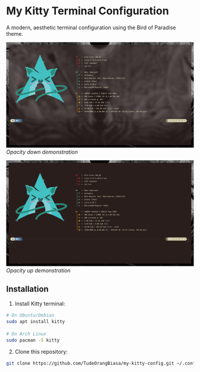 # My Kitty Terminal Configuration

A modern, aesthetic terminal configuration using the Bird of Paradise theme.

![Kitty Terminal Opacity Down](screenshot/opacitydown.png)
*Opacity down demonstration*

![Kitty Terminal Opacity Up](screenshot/opacityup.png)
*Opacity up demonstration*

## Installation

1. Install Kitty terminal:

```bash
# On Ubuntu/Debian
sudo apt install kitty

# On Arch Linux
sudo pacman -S kitty
```

2. Clone this repository:

```bash
git clone https://github.com/TudeOrangBiasa/my-kitty-config.git ~/.config/kitty/
```

